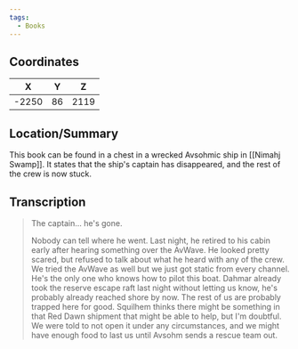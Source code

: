 ```yaml
---
tags:
  - Books
---
```


## Coordinates
| **X** | **Y** | **Z** |
| :---: | :---: | :---: |
| -2250 |  86   | 2119  |

## Location/Summary
This book can be found in a chest in a wrecked Avsohmic ship in [[Nimahj Swamp]]. It states that the ship's captain has disappeared, and the rest of the crew is now stuck.

## Transcription
> The captain... he's gone.
>
> Nobody can tell where he went. Last night, he retired to his cabin early after hearing something over the AvWave. He looked pretty scared, but refused to talk about what he heard with any of the crew. We tried the AvWave as well but we just got static from every channel. He's the only one who knows how to pilot this boat. Dahmar already took the reserve escape raft last night without letting us know, he's probably already reached shore by now. The rest of us are probably trapped here for good. Squilhem thinks there might be something in that Red Dawn shipment that might be able to help, but I'm doubtful. We were told to not open it under any circumstances, and we might have enough food to last us until Avsohm sends a rescue team out.

